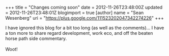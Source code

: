 +++
title = "Changes coming soon"
date = 2012-11-26T23:48:00Z
updated = 2012-11-26T23:48:01Z
blogimport = true 
[author]
	name = "Sean Wesenberg"
	uri = "https://plus.google.com/111523202047342274226"
+++

I have ignored this blog for a bit too long (as well as the comments)... I have a ton more to share regard development, work eco, and off the beaten horse path side commentary.<br /><br />Woot!<br /><br /><br />
